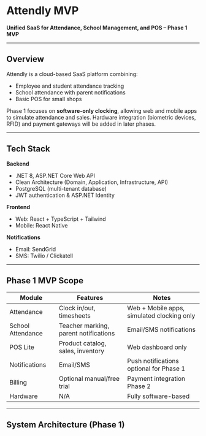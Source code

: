 # Attendly MVP

**Unified SaaS for Attendance, School Management, and POS – Phase 1 MVP**

---

## Overview
Attendly is a cloud-based SaaS platform combining:
- Employee and student attendance tracking
- School attendance with parent notifications
- Basic POS for small shops

Phase 1 focuses on **software-only clocking**, allowing web and mobile apps to simulate attendance and sales. Hardware integration (biometric devices, RFID) and payment gateways will be added in later phases.

---

## Tech Stack

**Backend**
- .NET 8, ASP.NET Core Web API
- Clean Architecture (Domain, Application, Infrastructure, API)
- PostgreSQL (multi-tenant database)
- JWT authentication & ASP.NET Identity

**Frontend**
- Web: React + TypeScript + Tailwind
- Mobile: React Native

**Notifications**
- Email: SendGrid
- SMS: Twilio / Clickatell

---

## Phase 1 MVP Scope

| Module | Features | Notes |
|--------|---------|-------|
| Attendance | Clock in/out, timesheets | Web + Mobile apps, simulated clocking only |
| School Attendance | Teacher marking, parent notifications | Email/SMS notifications |
| POS Lite | Product catalog, sales, inventory | Web dashboard only |
| Notifications | Email/SMS | Push notifications optional for Phase 1 |
| Billing | Optional manual/free trial | Payment integration Phase 2 |
| Hardware | N/A | Fully software-based |

---

## System Architecture (Phase 1)

